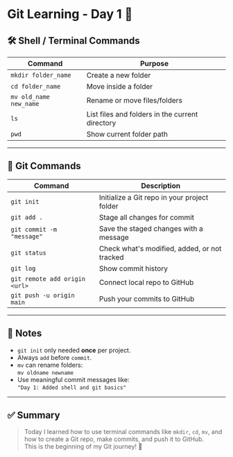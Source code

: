 # Git Learning - Day 1 📘

## 🛠 Shell / Terminal Commands
| Command | Purpose |
|--------|---------|
| `mkdir folder_name` | Create a new folder |
| `cd folder_name` | Move inside a folder |
| `mv old_name new_name` | Rename or move files/folders |
| `ls` | List files and folders in the current directory |
| `pwd` | Show current folder path |

---

## 🔧 Git Commands
| Command | Description |
|---------|-------------|
| `git init` | Initialize a Git repo in your project folder |
| `git add .` | Stage all changes for commit |
| `git commit -m "message"` | Save the staged changes with a message |
| `git status` | Check what's modified, added, or not tracked |
| `git log` | Show commit history |
| `git remote add origin <url>` | Connect local repo to GitHub |
| `git push -u origin main` | Push your commits to GitHub |

---

## 📌 Notes

- `git init` only needed **once** per project.
- Always `add` before `commit`.
- `mv` can rename folders:  
  `mv oldname newname`
- Use meaningful commit messages like:  
  `"Day 1: Added shell and git basics"`

---

## ✅ Summary

> Today I learned how to use terminal commands like `mkdir`, `cd`, `mv`, and how to create a Git repo, make commits, and push it to GitHub.  
> This is the beginning of my Git  journey! 🚀
